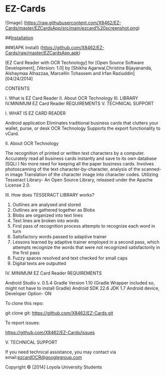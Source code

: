 EZ-Cards
========

![Image] (https://raw.githubusercontent.com/X8462/EZ-Cards/master/EZCardsApp/src/main/ezcard%20screenshot.png)

##[Installation](https://github.com/X8462/EZ-Cards/blob/master/Install.md) 

###[APK Install) (https://github.com/X8462/EZ-Cards/raw/master/EZCardsApp.apk)

[EZ Card Reader with OCR Technology] for [Open Source Software Development], [Version: 1.0]
by [Shikha Agarwal,Christina Bijayananda, Alshaymaa Alhazzaa, Marcellin Tchassem and Irfan Raziuddin] [04/24/2014]

CONTENTS

I. What is EZ Card Reader II. About OCR Technology III. LIBRARY IV.MINIMUM EZ Card Reader REQUIREMENTS V. TECHNICAL SUPPORT

I. WHAT IS EZ CARD READER

Android application
Eliminates traditional business cards that clutters your wallet, purse, or desk
OCR Technology
Supports the export functionality to vCard. 

II. About OCR Technology

The recognition of printed or written text characters by a computer.
Accurately read all  business cards instantly and save to its own database (SQLi ) No more need for keeping all the paper business cards.
Involves photoscanning of the text character-by-character, analysis of the scanned-in image
Translation of the character image into character codes. 
Utilizing Tesseract Library- An Open Source Library, released under the Apache License 2.0.


III. How does TESSERACT LIBRARY works? 

1. Outlines are analysed and stored 
2. Outlines are gathered together as Blobs 
3. Blobs are organized into text lines 
4. Text lines are broken into words 
5. First pass of recognition process attempts to recognize each word in turn 
6. Satisfactory words passed to adaptive trainer 
7. Lessons learned by adaptive trainer employed in a second pass, which attempts recognize the words that were not recognized satisfactorily in the first pass 
8. Fuzzy spaces resolved and text checked for small caps 
9. Digital texts are outputted 

IV. MINIMUM EZ Card Reader REQUIREMENTS

Android Studio v. 0.5.4
Gradle Version 1.10 (Gradle Wrapper included so, might not have to install Gradle)
Android SDK 22.6
JDK 1.7
Android device, Developer Option- ON

To clone this repo:

   git clone git: https://github.com/X8462/EZ-Cards.git

To report issues:

   https://github.com/X8462/EZ-Cards/issues
   
V. TECHNICAL SUPPORT

If you need technical assistance, you may contact via email:ezcardOCR@googlegroup.com


Copyright © [2014] Loyola University Students 
